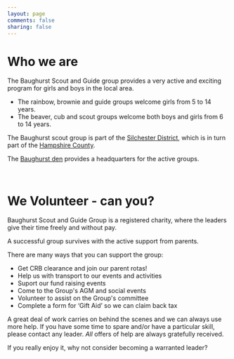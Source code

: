```yaml
---
layout: page
comments: false
sharing: false
---
```



# Who we are



The Baughurst Scout and Guide group provides a very active and exciting program for girls and boys in the local area.

* The rainbow, brownie and guide groups welcome girls from 5 to 14 years.
* The beaver, cub and scout groups welcome both boys and girls from 6 to 14 years.

The Baughurst scout group is part of the [Silchester District](http://www.silchester-scouts.org.uk), which is in turn part of the [Hampshire County](http://www.scouts-hants.org.uk).

The [Baughurst den](Contact.html) provides a headquarters for the active groups.

<br/>

# We Volunteer - can you?

Baughurst Scout and Guide Group is a registered charity, where the leaders give their time freely and without pay.

A successful group survives with the active support from parents.

There are many ways that you can support the group:

* Get CRB clearance and join our parent rotas!
* Help us with transport to our events and activities
* Suport our fund raising events
* Come to the Group's AGM and social events
* Volunteer to assist on the Group's committee
* Complete a form for ‘Gift Aid’ so we can claim back tax

A great deal of work carries on behind the scenes and we can always use more help. If you have some time to spare and/or have a particular skill, please contact any leader. _All_ offers of help are always gratefully received.

If you really enjoy it, why not consider becoming a warranted leader?  